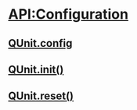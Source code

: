 # [API:Configuration](http://api.qunitjs.com/category/config/)

## [QUnit.config](http://api.qunitjs.com/QUnit.config/)

## [QUnit.init()](http://api.qunitjs.com/QUnit.init/)

## [QUnit.reset()](http://api.qunitjs.com/QUnit.reset/)